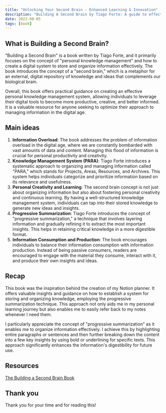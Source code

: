 ```yaml
---
title: "Unlocking Your Second Brain - Enhanced Learning & Innovation"
description: "Building A Second Brain by Tiago Forte: A guide to effective personal knowledge management, combating info overload, and fostering creativity. 📚💡🚀"
date: 2023-08-05
tags: [book]
---
```


## What is Building a Second Brain?

"Building a Second Brain" is a book written by Tiago Forte, and it primarily focuses on the concept of "personal knowledge management" and how to create a digital system to store and organize information effectively. The book introduces the concept of a "second brain," which is a metaphor for an external, digital repository of knowledge and ideas that complements our biological brain.

Overall, this book offers practical guidance on creating an effective personal knowledge management system, allowing individuals to leverage their digital tools to become more productive, creative, and better informed. It is a valuable resource for anyone seeking to optimize their approach to managing information in the digital age.

## Main ideas

1. **Information Overload**: The book addresses the problem of information overload in the digital age, where we are constantly bombarded with vast amounts of data and content. Managing this flood of information is crucial for personal productivity and creativity.
2. **Knowledge Management System (PARA)**: Tiago Forte introduces a systematic approach to organizing and managing information called "PARA," which stands for Projects, Areas, Resources, and Archives. This system helps individuals categorize and prioritize information based on its relevance and usefulness.
3. **Personal Creativity and Learning**: The second brain concept is not just about organizing information but also about fostering personal creativity and continuous learning. By having a well-structured knowledge management system, individuals can tap into their stored knowledge to generate new ideas and insights.
4. **Progressive Summarization**: Tiago Forte introduces the concept of "progressive summarization," a technique that involves layering information and gradually refining it to extract the most important insights. This helps in retaining critical knowledge in a more digestible format.
5. **Information Consumption and Production**: The book encourages individuals to balance their information consumption with information production. Instead of being passive consumers, readers are encouraged to engage with the material they consume, interact with it, and produce their own insights and ideas.

## Recap

This book was the inspiration behind the creation of my Notion planner. It offers valuable insights and guidance on how to establish a system for storing and organizing knowledge, employing the progressive summarization technique. This approach not only aids me in my personal learning journey but also enables me to easily refer back to my notes whenever I need them.

I particularly appreciate the concept of "progressive summarization" as it enables me to organize information effectively. I achieve this by highlighting entire paragraphs or sentences and then further breaking down the content into a few key insights by using bold or underlining for specific texts. This approach significantly enhances the information's digestibility for future use.

## Resources

[The Building a Second Brain Book](https://www.buildingasecondbrain.com/book)

## Thank you

Thank you for your time and for reading this!

